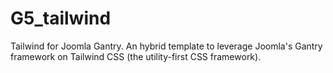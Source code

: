 # G5_tailwind
Tailwind for Joomla Gantry. An hybrid template to leverage Joomla's Gantry framework on Tailwind CSS (the utility-first CSS framework).
